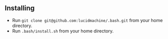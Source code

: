 ## Installing
* Run `git clone git@github.com:lucidmachine/.bash.git` from your home directory.
* Run `.bash/install.sh` from your home directory.
